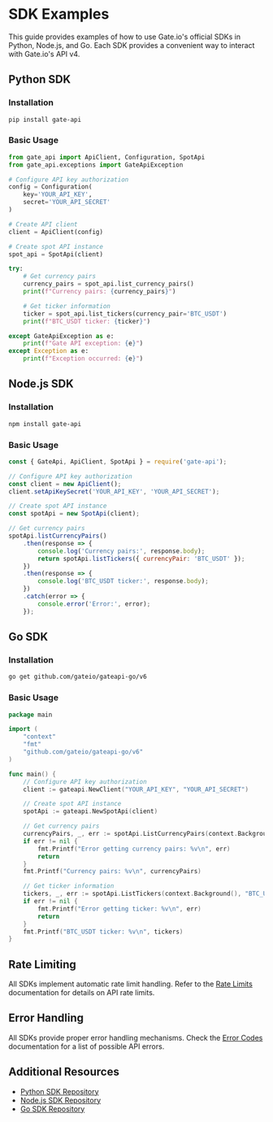 # SDK Examples

This guide provides examples of how to use Gate.io's official SDKs in Python, Node.js, and Go. Each SDK provides a convenient way to interact with Gate.io's API v4.

## Python SDK

### Installation

```bash
pip install gate-api
```

### Basic Usage

```python
from gate_api import ApiClient, Configuration, SpotApi
from gate_api.exceptions import GateApiException

# Configure API key authorization
config = Configuration(
    key='YOUR_API_KEY',
    secret='YOUR_API_SECRET'
)

# Create API client
client = ApiClient(config)

# Create spot API instance
spot_api = SpotApi(client)

try:
    # Get currency pairs
    currency_pairs = spot_api.list_currency_pairs()
    print(f"Currency pairs: {currency_pairs}")

    # Get ticker information
    ticker = spot_api.list_tickers(currency_pair='BTC_USDT')
    print(f"BTC_USDT ticker: {ticker}")

except GateApiException as e:
    print(f"Gate API exception: {e}")
except Exception as e:
    print(f"Exception occurred: {e}")
```

## Node.js SDK

### Installation

```bash
npm install gate-api
```

### Basic Usage

```javascript
const { GateApi, ApiClient, SpotApi } = require('gate-api');

// Configure API key authorization
const client = new ApiClient();
client.setApiKeySecret('YOUR_API_KEY', 'YOUR_API_SECRET');

// Create spot API instance
const spotApi = new SpotApi(client);

// Get currency pairs
spotApi.listCurrencyPairs()
    .then(response => {
        console.log('Currency pairs:', response.body);
        return spotApi.listTickers({ currencyPair: 'BTC_USDT' });
    })
    .then(response => {
        console.log('BTC_USDT ticker:', response.body);
    })
    .catch(error => {
        console.error('Error:', error);
    });
```

## Go SDK

### Installation

```bash
go get github.com/gateio/gateapi-go/v6
```

### Basic Usage

```go
package main

import (
    "context"
    "fmt"
    "github.com/gateio/gateapi-go/v6"
)

func main() {
    // Configure API key authorization
    client := gateapi.NewClient("YOUR_API_KEY", "YOUR_API_SECRET")

    // Create spot API instance
    spotApi := gateapi.NewSpotApi(client)

    // Get currency pairs
    currencyPairs, _, err := spotApi.ListCurrencyPairs(context.Background())
    if err != nil {
        fmt.Printf("Error getting currency pairs: %v\n", err)
        return
    }
    fmt.Printf("Currency pairs: %v\n", currencyPairs)

    // Get ticker information
    tickers, _, err := spotApi.ListTickers(context.Background(), "BTC_USDT")
    if err != nil {
        fmt.Printf("Error getting ticker: %v\n", err)
        return
    }
    fmt.Printf("BTC_USDT ticker: %v\n", tickers)
}
```

## Rate Limiting

All SDKs implement automatic rate limit handling. Refer to the [Rate Limits](./rate-limits.md) documentation for details on API rate limits.

## Error Handling

All SDKs provide proper error handling mechanisms. Check the [Error Codes](./error-codes.md) documentation for a list of possible API errors.

## Additional Resources

- [Python SDK Repository](https://github.com/gateio/gateapi-python)
- [Node.js SDK Repository](https://github.com/gateio/gateapi-nodejs)
- [Go SDK Repository](https://github.com/gateio/gateapi-go)